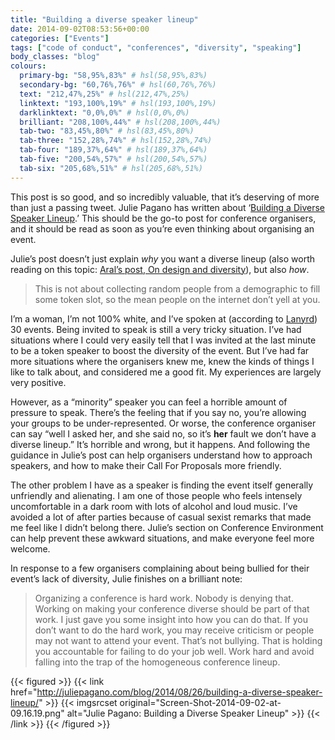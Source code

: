 ```yaml
---
title: "Building a diverse speaker lineup"
date: 2014-09-02T08:53:56+00:00
categories: ["Events"]
tags: ["code of conduct", "conferences", "diversity", "speaking"]
body_classes: "blog"
colours:
  primary-bg: "58,95%,83%" # hsl(58,95%,83%)
  secondary-bg: "60,76%,76%" # hsl(60,76%,76%)
  text: "212,47%,25%" # hsl(212,47%,25%)
  linktext: "193,100%,19%" # hsl(193,100%,19%)
  darklinktext: "0,0%,0%" # hsl(0,0%,0%)
  brilliant: "208,100%,44%" # hsl(208,100%,44%)
  tab-two: "83,45%,80%" # hsl(83,45%,80%)
  tab-three: "152,28%,74%" # hsl(152,28%,74%)
  tab-four: "189,37%,64%" # hsl(189,37%,64%)
  tab-five: "200,54%,57%" # hsl(200,54%,57%)
  tab-six: "205,68%,51%" # hsl(205,68%,51%)
---
```


This post is so good, and so incredibly valuable, that it’s deserving of more than just a passing tweet. Julie Pagano has written about ‘[Building a Diverse Speaker Lineup](http://juliepagano.com/blog/2014/08/26/building-a-diverse-speaker-lineup/).’ This should be the go-to post for conference organisers, and it should be read as soon as you’re even thinking about organising an event.

Julie’s post doesn’t just explain *why* you want a diverse lineup (also worth reading on this topic: [Aral’s post, On design and diversity](https://aralbalkan.com/notes/on-design-and-diversity/)), but also *how*.

> This is not about collecting random people from a demographic to fill some token slot, so the mean people on the internet don’t yell at you.

I’m a woman, I’m not 100% white, and I’ve spoken at (according to [Lanyrd](http://lanyrd.com/profile/laurakalbag/)) 30 events. Being invited to speak is still a very tricky situation. I’ve had situations where I could very easily tell that I was invited at the last minute to be a token speaker to boost the diversity of the event. But I’ve had far more situations where the organisers knew me, knew the kinds of things I like to talk about, and considered me a good fit. My experiences are largely very positive.

However, as a “minority” speaker you can feel a horrible amount of pressure to speak. There’s the feeling that if you say no, you’re allowing your groups to be under-represented. Or worse, the conference organiser can say “well I asked her, and she said no, so it’s **her** fault we don’t have a diverse lineup.” It’s horrible and wrong, but it happens. And following the guidance in Julie’s post can help organisers understand how to approach speakers, and how to make their Call For Proposals more friendly.

The other problem I have as a speaker is finding the event itself generally unfriendly and alienating. I am one of those people who feels intensely uncomfortable in a dark room with lots of alcohol and loud music. I’ve avoided a lot of after parties because of casual sexist remarks that made me feel like I didn’t belong there. Julie’s section on Conference Environment can help prevent these awkward situations, and make everyone feel more welcome.

In response to a few organisers complaining about being bullied for their event’s lack of diversity, Julie finishes on a brilliant note:

> Organizing a conference is hard work. Nobody is denying that. Working on making your conference diverse should be part of that work. I just gave you some insight into how you can do that. If you don’t want to do the hard work, you may receive criticism or people may not want to attend your event. That’s not bullying. That is holding you accountable for failing to do your job well. Work hard and avoid falling into the trap of the homogeneous conference lineup.

{{< figured >}}
  {{< link href="http://juliepagano.com/blog/2014/08/26/building-a-diverse-speaker-lineup/" >}}
  	{{< imgsrcset original="Screen-Shot-2014-09-02-at-09.16.19.png" alt="Julie Pagano: Building a Diverse Speaker Lineup" >}}
  {{< /link >}}
{{< /figured >}}

